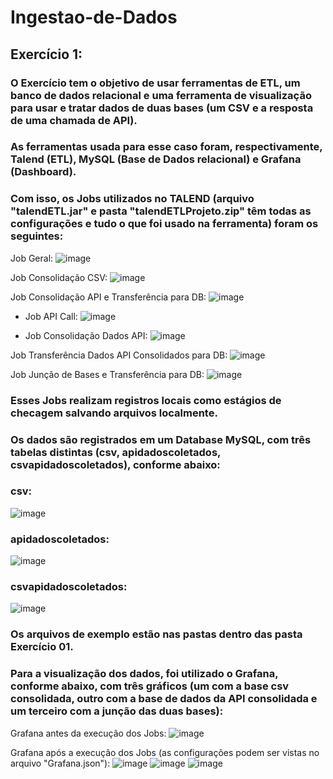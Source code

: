 # Ingestao-de-Dados
## Exercício 1:

### O Exercício tem o objetivo de usar ferramentas de ETL, um banco de dados relacional e uma ferramenta de visualização para usar e tratar dados de duas bases (um CSV e a resposta de uma chamada de API).
### As ferramentas usada para esse caso foram, respectivamente, Talend (ETL), MySQL (Base de Dados relacional) e Grafana (Dashboard).

### Com isso, os Jobs utilizados no TALEND (arquivo "talendETL.jar" e pasta "talendETLProjeto.zip" têm todas as configurações e tudo o que foi usado na ferramenta) foram os seguintes:

Job Geral:
![image](https://user-images.githubusercontent.com/108779870/178613333-867c57dc-e98c-4e15-805d-9f59d6701e22.png)

Job Consolidação CSV:
![image](https://user-images.githubusercontent.com/108779870/178613388-1deca0e7-2e86-4c3b-b144-b7afdbe44b85.png)

Job Consolidação API e Transferência para DB:
![image](https://user-images.githubusercontent.com/108779870/178613514-ea37b430-71aa-49df-a666-b4ecb332f76e.png)

   - Job API Call:
   ![image](https://user-images.githubusercontent.com/108779870/178613556-9fa236fb-1c66-4f8a-bf91-46e82ed65aca.png)

   - Job Consolidação Dados API:
   ![image](https://user-images.githubusercontent.com/108779870/178613708-f1cf1b7e-f123-4f04-aa20-5d52a8c9650d.png)

Job Transferência Dados API Consolidados para DB:
![image](https://user-images.githubusercontent.com/108779870/178613750-0b0834d0-a873-4aef-be9c-70f99fee0945.png)

Job Junção de Bases e Transferência para DB:
![image](https://user-images.githubusercontent.com/108779870/178613791-fce2dfda-fc29-4bdd-b2dc-e5307b0b7321.png)

### Esses Jobs realizam registros locais como estágios de checagem salvando arquivos localmente.

### Os dados são registrados em um Database MySQL, com três tabelas distintas (csv, apidadoscoletados, csvapidadoscoletados), conforme abaixo:

### csv:
![image](https://user-images.githubusercontent.com/108779870/178614990-bb2e257c-aa34-4344-a5a7-cede6fabe17b.png)

### apidadoscoletados:
![image](https://user-images.githubusercontent.com/108779870/178615046-64a03d29-347d-42e3-a677-5e842f9cc03f.png)

### csvapidadoscoletados:
![image](https://user-images.githubusercontent.com/108779870/178615099-4804be80-6944-4925-89a1-cf53eef08507.png)

### Os arquivos de exemplo estão nas pastas dentro das pasta Exercício 01.

### Para a visualização dos dados, foi utilizado o Grafana, conforme abaixo, com três gráficos (um com a base csv consolidada, outro com a base de dados da API consolidada e um terceiro com a junção das duas bases): 

Grafana antes da execução dos Jobs:
![image](https://user-images.githubusercontent.com/108779870/178623631-0e3ecc65-b5fb-47a5-9f54-2966f5e9b5de.png)

Grafana após a execução dos Jobs (as configurações podem ser vistas no arquivo "Grafana.json"):
![image](https://user-images.githubusercontent.com/108779870/178623487-803d0647-8702-4e32-85d0-c54d4ad19ba2.png)
![image](https://user-images.githubusercontent.com/108779870/178623499-434e1765-969f-418c-8142-88b306ace519.png)
![image](https://user-images.githubusercontent.com/108779870/178623515-2965daba-d6c2-4514-8a1a-f5c0949d7a8e.png)


